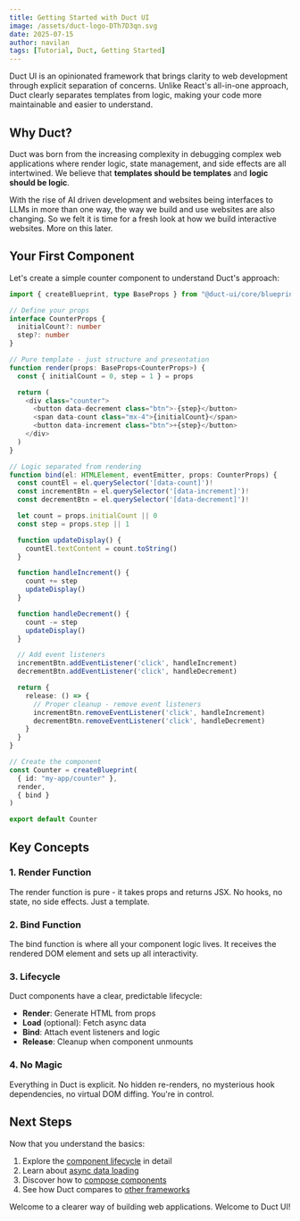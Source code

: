 ```yaml
---
title: Getting Started with Duct UI
image: /assets/duct-logo-DTh7D3qn.svg
date: 2025-07-15
author: navilan
tags: [Tutorial, Duct, Getting Started]
---
```


Duct UI is an opinionated framework that brings clarity to web development through explicit separation of concerns. Unlike React's all-in-one approach, Duct clearly separates templates from logic, making your code more maintainable and easier to understand.

## Why Duct?

Duct was born from the increasing complexity in debugging complex web applications where render logic, state management, and side effects are all intertwined. We believe that **templates should be templates** and **logic should be logic**.

With the rise of AI driven development and websites being interfaces to LLMs in more than
one way, the way we build and use websites are also changing. So we felt it is time for a
fresh look at how we build interactive websites. More on this later.

## Your First Component

Let's create a simple counter component to understand Duct's approach:

```typescript
import { createBlueprint, type BaseProps } from "@duct-ui/core/blueprint"

// Define your props
interface CounterProps {
  initialCount?: number
  step?: number
}

// Pure template - just structure and presentation
function render(props: BaseProps<CounterProps>) {
  const { initialCount = 0, step = 1 } = props

  return (
    <div class="counter">
      <button data-decrement class="btn">-{step}</button>
      <span data-count class="mx-4">{initialCount}</span>
      <button data-increment class="btn">+{step}</button>
    </div>
  )
}

// Logic separated from rendering
function bind(el: HTMLElement, eventEmitter, props: CounterProps) {
  const countEl = el.querySelector('[data-count]')!
  const incrementBtn = el.querySelector('[data-increment]')!
  const decrementBtn = el.querySelector('[data-decrement]')!

  let count = props.initialCount || 0
  const step = props.step || 1

  function updateDisplay() {
    countEl.textContent = count.toString()
  }

  function handleIncrement() {
    count += step
    updateDisplay()
  }

  function handleDecrement() {
    count -= step
    updateDisplay()
  }

  // Add event listeners
  incrementBtn.addEventListener('click', handleIncrement)
  decrementBtn.addEventListener('click', handleDecrement)

  return {
    release: () => {
      // Proper cleanup - remove event listeners
      incrementBtn.removeEventListener('click', handleIncrement)
      decrementBtn.removeEventListener('click', handleDecrement)
    }
  }
}

// Create the component
const Counter = createBlueprint(
  { id: "my-app/counter" },
  render,
  { bind }
)

export default Counter
```

## Key Concepts

### 1. **Render Function**
The render function is pure - it takes props and returns JSX. No hooks, no state, no side effects. Just a template.

### 2. **Bind Function**
The bind function is where all your component logic lives. It receives the rendered DOM element and sets up all interactivity.

### 3. **Lifecycle**
Duct components have a clear, predictable lifecycle:
- **Render**: Generate HTML from props
- **Load** (optional): Fetch async data
- **Bind**: Attach event listeners and logic
- **Release**: Cleanup when component unmounts

### 4. **No Magic**
Everything in Duct is explicit. No hidden re-renders, no mysterious hook dependencies, no virtual DOM diffing. You're in control.

## Next Steps

Now that you understand the basics:

1. Explore the [component lifecycle](/docs/building) in detail
2. Learn about [async data loading](/docs/building#async-loading)
3. Discover how to [compose components](/docs/composition)
4. See how Duct compares to [other frameworks](/docs/comparison)

Welcome to a clearer way of building web applications. Welcome to Duct UI!